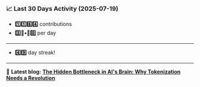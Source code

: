 <!--START_STATS-->
### 📈 Last 30 Days Activity (2025-07-19)  
- **1️⃣1️⃣6️⃣4️⃣** contributions  
- **3️⃣🎱•🎱0️⃣** per day
---
- **4️⃣9️⃣** day streak!
---
📝 **Latest blog:** [**The Hidden Bottleneck in AI's Brain: Why Tokenization Needs a Revolution**](https://andriak.com/blog/tokenization-revolution)
<!--END_STATS-->
